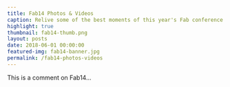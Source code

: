 ```yaml
---
title: Fab14 Photos & Videos
caption: Relive some of the best moments of this year's Fab conference!
highlight: true
thumbnail: fab14-thumb.png
layout: posts
date: 2018-06-01 00:00:00
featured-img: fab14-banner.jpg
permalink: /fab14-photos-videos
---
```


This is a comment on Fab14…